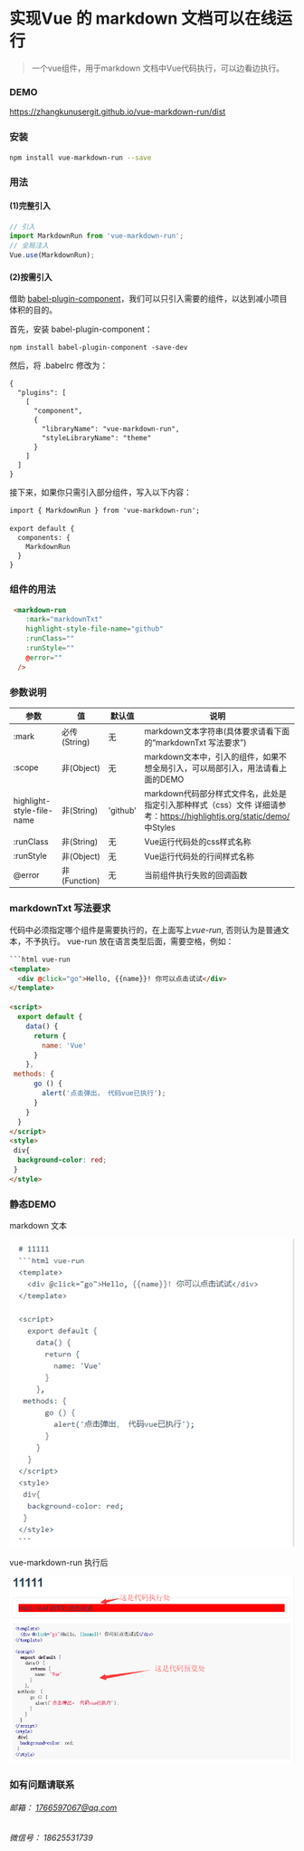 # 实现Vue 的 markdown 文档可以在线运行

> 一个vue组件，用于markdown 文档中Vue代码执行，可以边看边执行。

### DEMO

https://zhangkunusergit.github.io/vue-markdown-run/dist

### 安装

``` bash
npm install vue-markdown-run --save
```

### 用法
#### (1)完整引入

```javascript
// 引入
import MarkdownRun from 'vue-markdown-run';
// 全局注入
Vue.use(MarkdownRun);
```

#### (2)按需引入
借助 [babel-plugin-component](https://github.com/ElementUI/babel-plugin-component)，我们可以只引入需要的组件，以达到减小项目体积的目的。

首先，安装 babel-plugin-component：

```
npm install babel-plugin-component -save-dev
```

然后，将 .babelrc 修改为：

```
{
  "plugins": [
    [
      "component",
      {
        "libraryName": "vue-markdown-run",
        "styleLibraryName": "theme"
      }
    ]
  ]
}
```

接下来，如果你只需引入部分组件，写入以下内容：

```
import { MarkdownRun } from 'vue-markdown-run';

export default {
  components: {
    MarkdownRun
  }
}

```

### 组件的用法

```html
 <markdown-run
    :mark="markdownTxt"
    highlight-style-file-name="github"
    :runClass=""
    :runStyle=""
    @error=""
  />
```
### 参数说明

| 参数 | 值 | 默认值 | 说明 |
| ------ | ------ | ------ | ------ |
| :mark | 必传(String) | 无 | markdown文本字符串(具体要求请看下面的“markdownTxt 写法要求”) |
| :scope | 非(Object) | 无 | markdown文本中，引入的组件，如果不想全局引入，可以局部引入，用法请看上面的DEMO|
| highlight-style-file-name | 非(String) | 'github' | markdown代码部分样式文件名，此处是指定引入那种样式（css）文件 详细请参考：https://highlightjs.org/static/demo/ 中Styles |
| :runClass | 非(String) | 无 | Vue运行代码处的css样式名称 |
| :runStyle | 非(Object) | 无 | Vue运行代码处的行间样式名称 |
| @error | 非(Function) | 无 | 当前组件执行失败的回调函数 |

### markdownTxt 写法要求
代码中必须指定哪个组件是需要执行的，在上面写上*vue-run*, 否则认为是普通文本，不予执行。
vue-run 放在语言类型后面，需要空格，例如：

```html
```html vue-run
<template>
  <div @click="go">Hello, {{name}}! 你可以点击试试</div>
</template>

<script>
  export default {
    data() {
      return {
        name: 'Vue'
      }
    },
 methods: {
      go () {
        alert('点击弹出， 代码vue已执行');
      }
    }
  }
</script>
<style>
 div{
  background-color: red;
 }
</style>
```

### 静态DEMO
markdown 文本

![avatar](code.png)

vue-markdown-run 执行后

![avatar](preview.png)

### 如有问题请联系
###### 邮箱： 1766597067@qq.com
###### 微信号： 18625531739
